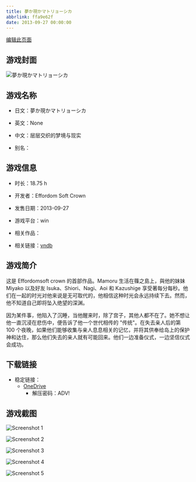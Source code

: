 ```yaml
---
title: 夢か現かマトリョーシカ
abbrlink: ffa9e62f
date: 2013-09-27 00:00:00
---
```

[编辑此页面](https://github.com/ACG-3/ADV3-source/blob/main/source/_posts/games/%E5%A4%A2%E3%81%8B%E7%8F%BE%E3%81%8B%E3%83%9E%E3%83%88%E3%83%AA%E3%83%A7%E3%83%BC%E3%82%B7%E3%82%AB.md)

## 游戏封面

![夢か現かマトリョーシカ](https://pan.timero.xyz/d/onedrive/img_lib_001/%E5%A4%A2%E3%81%8B%E7%8F%BE%E3%81%8B%E3%83%9E%E3%83%88%E3%83%AA%E3%83%A7%E3%83%BC%E3%82%B7%E3%82%AB_cover.avif)


## 游戏名称

- 日文：夢か現かマトリョーシカ
- 英文：None
- 中文：层层交织的梦境与现实

- 别名：


## 游戏信息

- 时长：18.75 h
- 开发者：Effordom Soft Crown
- 发售日期：2013-09-27
- 游戏平台：win
- 相关作品：

- 相关链接：[vndb](https://vndb.org/v11081)


## 游戏简介

这是 Effordomsoft crown 的首部作品。Mamoru 生活在篠之島上，與他的妹妹 Miyako 以及好友 Isuka、Shiori、Nagi、Aoi 和 Kazushige 享受著每分每秒。他们在一起的时光对他来说是无可取代的，他相信这种时光会永远持续下去。然而，他不知道自己即将坠入绝望的深渊。

因为某件事，他陷入了沉睡，当他醒来时，除了宫子，其他人都不在了。她不想让他一直沉浸在悲伤中，便告诉了他一个世代相传的 "传统"。在失去亲人后的第 100 个夜晚，如果他们能够收集与亲人息息相关的记忆，并将其供奉给岛上的保护神和达住，那么他们失去的亲人就有可能回来。他们一边准备仪式，一边坚信仪式会成功。




## 下载链接

- 稳定链接：
    - [OneDrive](https://pan.timero.xyz/onedrive/adv_lib_001/%E5%A4%A2%E3%81%8B%E7%8F%BE%E3%81%8B%E3%83%9E%E3%83%88%E3%83%AA%E3%83%A7%E3%83%BC%E3%82%B7%E3%82%AB)
        - 解压密码：ADV!



## 游戏截图


![Screenshot 1](https://pan.timero.xyz/d/onedrive/img_lib_001/%E5%A4%A2%E3%81%8B%E7%8F%BE%E3%81%8B%E3%83%9E%E3%83%88%E3%83%AA%E3%83%A7%E3%83%BC%E3%82%B7%E3%82%AB_Screenshot_1.avif)

![Screenshot 2](https://pan.timero.xyz/d/onedrive/img_lib_001/%E5%A4%A2%E3%81%8B%E7%8F%BE%E3%81%8B%E3%83%9E%E3%83%88%E3%83%AA%E3%83%A7%E3%83%BC%E3%82%B7%E3%82%AB_Screenshot_2.avif)

![Screenshot 3](https://pan.timero.xyz/d/onedrive/img_lib_001/%E5%A4%A2%E3%81%8B%E7%8F%BE%E3%81%8B%E3%83%9E%E3%83%88%E3%83%AA%E3%83%A7%E3%83%BC%E3%82%B7%E3%82%AB_Screenshot_3.avif)

![Screenshot 4](https://pan.timero.xyz/d/onedrive/img_lib_001/%E5%A4%A2%E3%81%8B%E7%8F%BE%E3%81%8B%E3%83%9E%E3%83%88%E3%83%AA%E3%83%A7%E3%83%BC%E3%82%B7%E3%82%AB_Screenshot_4.avif)

![Screenshot 5](https://pan.timero.xyz/d/onedrive/img_lib_001/%E5%A4%A2%E3%81%8B%E7%8F%BE%E3%81%8B%E3%83%9E%E3%83%88%E3%83%AA%E3%83%A7%E3%83%BC%E3%82%B7%E3%82%AB_Screenshot_5.avif)

